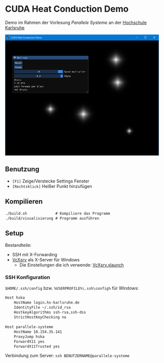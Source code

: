 # CUDA Heat Conduction Demo

Demo im Rahmen der Vorlesung _Parallele Systeme_ an der
[Hochschule Karlsruhe](https://www.h-ka.de/)

![Screenshot](screenshot.png)

## Benutzung

- `[F1]` Zeige/Verstecke Settings Fenster
- `[Rechtsklick]` Heißer Punkt hinzufügen

## Kompilieren

```Shell
./build.sh             # Kompiliere das Programm
./build/visualisierung # Programm ausführen
```

## Setup

Bestandteile:

- SSH mit X-Forwarding
- [VcXsrv](https://sourceforge.net/projects/vcxsrv/) als X-Server für Windows
    - Die Einstellungen die ich verwende: [VcXsrv.xlaunch](VcXsrv.xlaunch)

### SSH Konfiguration

`$HOME/.ssh/config` bzw. `%USERPROFILE%\.ssh\config%` für Windows:

```
Host hska
    HostName login.hs-karlsruhe.de
    IdentityFile ~/.ssh/id_rsa
    HostkeyAlgorithms ssh-rsa,ssh-dss
    StrictHostKeyChecking no

Host parallele-systeme
    HostName 10.154.35.141
    ProxyJump hska
    ForwardX11 yes
    ForwardX11Trusted yes
```

Verbindung zum Server: `ssh BENUTZERNAME@parallele-systeme`
